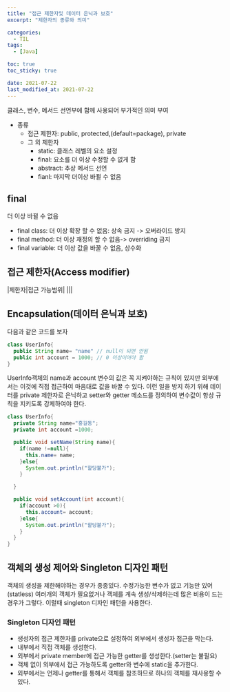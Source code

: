 ```yaml
---
title: "접근 제한자및 데이터 은닉과 보호"
excerpt: "제한자의 종류와 의미"

categories:
  - TIL
tags:
  - [Java]

toc: true
toc_sticky: true

date: 2021-07-22
last_modified_at: 2021-07-22
---
```


클래스, 변수, 메서드 선언부에 함께 사용되어 부가적인 의미 부여

- 종류
  - 접근 제한자: public, protected,(default=package), private
  - 그 외 제한자
    - static: 클래스 레벨의 요소 설정
    - final: 요소를 더 이상 수정할 수 없게 함
    - abstract: 추상 메서드 선언
    - fianl: 마지막 더이상 바뀔 수 없음

## final

더 이상 바뀔 수 없음

- final class: 더 이상 확장 할 수 없음: 상속 금지 -> 오버라이드 방지
- final method: 더 이상 재정의 할 수 없음-> overriding 금지
- final variable: 더 이상 값을 바꿀 수 없음, 상수화

## 접근 제한자(Access modifier)

|제한자|접근 가능범위|
|||

## Encapsulation(데이터 은닉과 보호)

다음과 같은 코드를 보자

```java
class UserInfo{
  public String name= "name" // null이 되면 안됨
  public int account = 1000; // 0 이상이어야 함
}
```

UserInfo객체의 name과 account 변수의 값은 꼭 지켜야하는 규칙이 있지만 외부에서는 이것에 직접 접근하여 마음대로 값을 바꿀 수 있다. 이런 일을 방지 하기 위해 데이터를 private 제한자로 은닉하고 setter와 getter 메소드를 정의하여 변수값이 항상 규칙을 지키도록 강제하여야 한다.

```java
class UserInfo{
  private String name="홍길동";
  private int account =1000;

  public void setName(String name){
    if(name !=null){
      this.name= name;
    }else{
      System.out.println("할당불가");
    }

  }

  public void setAccount(int account){
    if(account >0){
      this.account= account;
    }else{
      System.out.println("할당불가");
    }
  }
}
```

## 객체의 생성 제어와 Singleton 디자인 패턴

객체의 생성을 제한해야하는 경우가 종종있다. 수정가능한 변수가 없고 기능만 있어(statless) 여러개의 객체가 필요없거나 객체를 계속 생성/삭제하는데 많은 비용이 드는 경우가 그렇다. 이럴때 singleton 디자인 패턴을 사용한다.

### Singleton 디자인 패턴

- 생성자의 접근 제한자를 private으로 설정하여 외부에서 생성자 접근을 막는다.
- 내부에서 직접 객체를 생성한다.
- 외부에서 private member에 접근 가능한 getter를 생성한다.(setter는 불필요)
- 객체 없이 외부에서 접근 가능하도록 getter와 변수에 static을 추가한다.
- 외부에서는 언제나 getter를 통해서 객체를 참조하므로 하나의 객체를 재사용할 수 있다.
